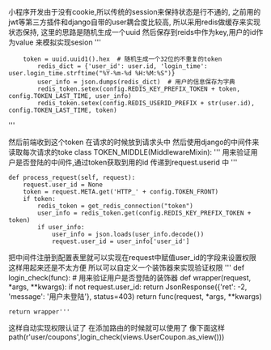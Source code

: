 小程序开发由于没有cookie,所以传统的session来保持状态是行不通的,
之前用的jwt等第三方插件和django自带的user耦合度比较高,
所以采用redis做缓存来实现状态保持,
这里的思路是随机生成一个uuid 然后保存到reids中作为key,用户的id作为value 来模拟实现sesion
'''

	    token = uuid.uuid1().hex  # 随机生成一个32位的不重复的token
            redis_dict = {'user_id': user.id, 'login_time': user.login_time.strftime("%Y-%m-%d %H:%M:%S")}
            user_info = json.dumps(redis_dict)  # 用户的信息保存为字典
            redis_token.setex(config.REDIS_KEY_PREFIX_TOKEN + token, config.TOKEN_LAST_TIME, user_info)
            redis_token.setex(config.REDIS_USERID_PREFIX + str(user.id), config.TOKEN_LAST_TIME, token)

'''

然后前端收到这个token 在请求的时候放到请求头中
然后使用django的中间件来读取每次请求的toke 
class TOKEN_MIDDLE(MiddlewareMixin):
    '''
    用来验证用户是否登陆的中间件,通过token获取到用的id 传递到request.userid 中
    '''

    def process_request(self, request):
        request.user_id = None
        token = request.META.get('HTTP_' + config.TOKEN_FRONT)
        if token:
            redis_token = get_redis_connection("token")
            user_info = redis_token.get(config.REDIS_KEY_PREFIX_TOKEN + token)
            if user_info:
                user_info = json.loads(user_info.decode())
                request.user_id = user_info['user_id']

把中间件注册到配置表里就可以实现在request中赋值user_id的字段来设置权限 这样用起来还是不太方便
所以可以自定义一个装饰器来实现验证权限
'''
def login_check(func):  # 用来验证用户是否登陆的装饰器
    def wrapper(request, *args, **kwargs):
        if not request.user_id:
            return JsonResponse({'ret': -2, 'message': '用户未登陆'}, status=403)
        return func(request, *args, **kwargs)

    return wrapper'''

这样自动实现权限认证了 
在添加路由的时候就可以使用了
像下面这样
path(r'user/coupons',login_check(views.UserCoupon.as_view()))









